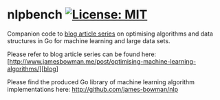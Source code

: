 # nlpbench [![License: MIT](https://img.shields.io/badge/License-MIT-yellow.svg)](https://opensource.org/licenses/MIT)

Companion code to [blog article series][blog] on optimising algorithms and data structures in Go for machine learning and large data sets.

Please refer to blog article series can be found here: [http://www.jamesbowman.me/post/optimising-machine-learning-algorithms/][blog]

Please find the produced Go library of machine learning algorithm implementations here: http://github.com/james-bowman/nlp

[blog]: http://www.jamesbowman.me/post/optimising-machine-learning-algorithms/